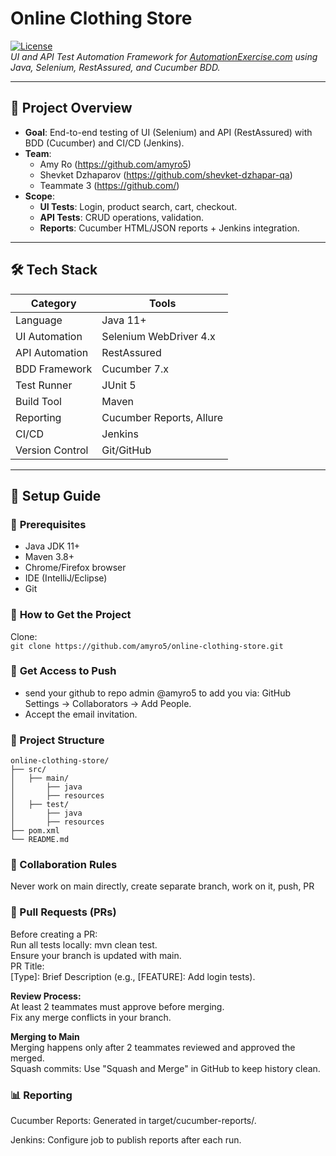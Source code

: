 # Online Clothing Store

[![License](https://img.shields.io/badge/license-MIT-blue.svg)](LICENSE)  
*UI and API Test Automation Framework for [AutomationExercise.com](https://automationexercise.com/) using Java, Selenium, RestAssured, and Cucumber BDD.*

---

## 🧪 **Project Overview**
- **Goal**: End-to-end testing of UI (Selenium) and API (RestAssured) with BDD (Cucumber) and CI/CD (Jenkins).
- **Team**:
    - Amy Ro (https://github.com/amyro5)
    - Shevket Dzhaparov (https://github.com/shevket-dzhapar-qa)
    - Teammate 3 (https://github.com/)
- **Scope**:
    - **UI Tests**: Login, product search, cart, checkout.
    - **API Tests**: CRUD operations, validation.
    - **Reports**: Cucumber HTML/JSON reports + Jenkins integration.

---

## 🛠️ **Tech Stack**
| Category       | Tools                                                                 |
|----------------|-----------------------------------------------------------------------|
| Language       | Java 11+                                                             |
| UI Automation  | Selenium WebDriver 4.x                                               |
| API Automation | RestAssured                                                          |
| BDD Framework  | Cucumber 7.x                                                         |
| Test Runner    | JUnit 5                                                              |
| Build Tool     | Maven                                                                |
| Reporting      | Cucumber Reports, Allure                                             |
| CI/CD          | Jenkins                                                              |
| Version Control| Git/GitHub                                                           |

---

## 🚀 **Setup Guide**

### 🔹 **Prerequisites**
- Java JDK 11+
- Maven 3.8+
- Chrome/Firefox browser
- IDE (IntelliJ/Eclipse)
- Git

### 🔹 **How to Get the Project**
Clone:  
`git clone https://github.com/amyro5/online-clothing-store.git
`
### 🔹 **Get Access to Push**
- send your github to repo admin @amyro5 to add you via:
GitHub Settings → Collaborators → Add People. 
- Accept the email invitation.

### 📂 Project Structure
```
online-clothing-store/  
├── src/ 
│   ├── main/
│       ├── java
│       ├── resources
│   ├── test/
│       ├── java
│       ├── resources
├── pom.xml
└── README.md
```
### 🤝 Collaboration Rules
 Never work on main directly, create separate branch, work on it, push, PR

### 🔹 Pull Requests (PRs)
Before creating a PR:  
Run all tests locally: mvn clean test.    
Ensure your branch is updated with main.  
PR Title:  
[Type]: Brief Description (e.g., [FEATURE]: Add login tests).

**Review Process:**  
At least 2 teammates must approve before merging.  
Fix any merge conflicts in your branch.

**Merging to Main**  
Merging happens only after 2 teammates reviewed and approved the merged.  
Squash commits: Use "Squash and Merge" in GitHub to keep history clean.

### 📊 Reporting
Cucumber Reports:
Generated in target/cucumber-reports/.

Jenkins:
Configure job to publish reports after each run.
